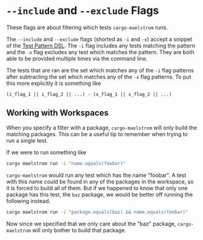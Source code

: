 # `--include` and `--exclude` Flags

These flags are about filtering which tests `cargo-maelstrom` runs.

The `--include` and `--exclude` flags (shorted as `-i` and `-x`) accept a
snippet of the [Test Pattern DSL](./test_pattern_dsl.md). The `-i` flag includes
any tests matching the pattern and the `-x` flag excludes any test which matches
the pattern. They are both able to be provided multiple times via the command
line.

The tests that are ran are the set which matches any of the `-i` flag patterns
after subtracting the set which matches any of the `-x` flag patterns. To put
this more explicitly it is something like
```
(i_flag_1 || i_flag_2 || ...) - (x_flag_1 || x_flag_2 || ...)
```

## Working with Workspaces
When you specify a filter with a package, `cargo-maelstrom` will only build the
matching packages. This can be a useful tip to remember when trying to run a
single test.

If we were to run something like
```bash
cargo maelstrom run -i "name.equals(foobar)"
```

`cargo-maelstrom` would run any test which has the name "foobar". A test with
this name could be found in any of the packages in the workspace, so it is
forced to build all of them. But if we happened to know that only one package has
this test, the `baz` package, we would be better off running the following
instead.

```bash
cargo maelstrom run -i "package.equals(baz) && name.equals(foobar)"
```

Now since we specified that we only care about the "baz" package,
`cargo-maelstrom` will only bother to build that package.
